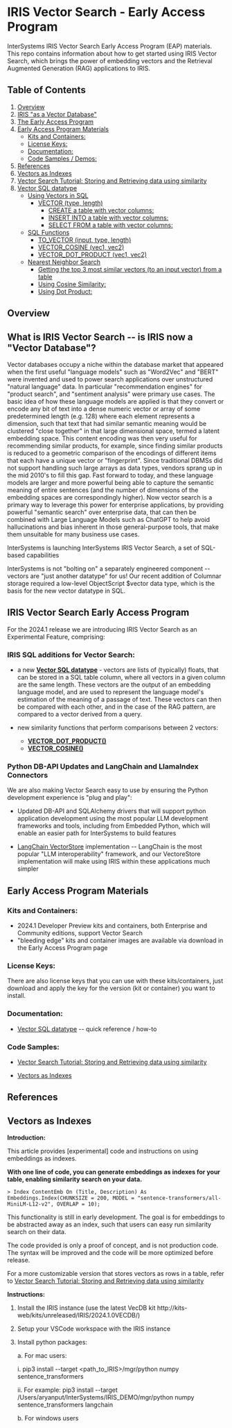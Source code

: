 # IRIS Vector Search - Early Access Program
InterSystems IRIS Vector Search Early Access Program (EAP) materials. This repo contains information about how to get started using IRIS Vector Search, which brings the power of embedding vectors and the Retrieval Augmented Generation (RAG) applications to IRIS.

## Table of Contents

1. [Overview](#overview)
2. [IRIS "as a Vector Database"](#iris-as-a-vector-database)  
3. [The Early Access Program](#the-early-access-program)
4. [Early Access Program Materials](#early-access-program-materials)
   - [Kits and Containers:](#kits-and-containers)
   - [License Keys:](#license-keys)
   - [Documentation:](#documentation)
   - [Code Samples / Demos:](#code-samples)
5. [References](#references)
6. [Vectors as Indexes](#vectors-as-indexes)
7. [Vector Search Tutorial: Storing and Retrieving data using similarity](#vector-search-tutorial-storing-and-retrieving-data-using-similarity)
8. [Vector SQL datatype](#vector-sql-datatype)
   - [Using Vectors in SQL](#using-vectors-in-sql)
     - [VECTOR (type, length)](#vector-type-length)
       - [CREATE a table with vector columns:](#create-a-table-with-vector-columns)
       - [INSERT INTO a table with vector columns:](#insert-into-a-table-with-vector-columns)  
       - [SELECT FROM a table with vector columns:](#select-from-a-table-with-vector-columns)
   - [SQL Functions](#sql-functions) 
     - [TO_VECTOR (input, type, length)](#to_vector-input-type-length)
     - [VECTOR_COSINE (vec1, vec2)](#vector_cosine-vec1-vec2)
     - [VECTOR_DOT_PRODUCT (vec1, vec2)](#vector_dot_product-vec1-vec2)
   - [Nearest Neighbor Search](#nearest-neighbor-search)
     - [Getting the top 3 most similar vectors (to an input vector) from a table](#getting-the-top-3-most-similar-vectors-to-an-input-vector-from-a-table)
     - [Using Cosine Similarity:](#using-cosine-similarity)
     - [Using Dot Product:](#using-dot-product)

## Overview

## What is IRIS Vector Search -- is IRIS now a "Vector Database"?  

Vector databases occupy a niche within the database market that appeared when the first useful "language models" such as "Word2Vec" and "BERT" were invented and used to power search applications over unstructured "natural language" data. In particular "recommendation engines" for "product search", and "sentiment analysis" were primary use cases. The basic idea of how these language models are applied is that they convert or encode any bit of text into a dense numeric vector or array of some predetermined length (e.g. 128) where each element represents a dimension, such that text that had similar semantic meaning would be clustered "close together" in that large dimensional space, termed a latent embedding space. This content encoding was then very useful for recommending similar products, for example, since finding similar products is reduced to a geometric comparison of the encodings of different items that each have a unique vector or "fingerprint". Since traditional DBMSs did not support handling such large arrays as data types, vendors sprang up in the mid 2010's to fill this gap. Fast forward to today, and these language models are larger and more powerful being able to capture the semantic meaning of entire sentences (and the number of dimensions of the embedding spaces are correspondingly higher). Now vector search is a primary way to leverage this power for enterprise applications, by providing powerful "semantic search" over enterprise data, that can then be combined with Large Language Models such as ChatGPT to help avoid hallucinations and bias inherent in those general-purpose tools, that make them unsuitable for many business use cases.

InterSystems is launching InterSystems IRIS Vector Search, a set of SQL-based capabilities 

InterSystems is not "bolting on" a separately engineered component -- vectors are "just another datatype" for us! Our recent addition of Columnar storage required a low-level ObjectScript $vector data type, which is the basis for the new vector datatype in SQL.

## IRIS Vector Search Early Access Program

For the 2024.1 release we are introducing IRIS Vector Search as an Experimental Feature, comprising:  

### IRIS SQL additions for Vector Search:
- a new **[Vector SQL datatype](#vector-sql-datatype)** - vectors are lists of (typically) floats, that can be stored in a SQL table column, where all vectors in a given column are the same length. These vectors are the output of an embedding language model, and are used to represent the language model's estimation of the meaning of a passage of text. These vectors can then be compared with each other, and in the case of the RAG pattern, are compared to a vector derived from a query.

- new similarity functions that perform comparisons between 2 vectors:
   - [**VECTOR_DOT_PRODUCT()**](#VectorasaSQLdatatype-VECTOR_DOT_PRODUCT)
   - [**VECTOR_COSINE()**](#VectorasaSQLdatatype-VECTOR_COSINE) 

### Python DB-API Updates and LangChain and LlamaIndex Connectors
We are also making Vector Search easy to use by ensuring the Python development experience is "plug and play":
- Updated DB-API and SQLAlchemy drivers that will support python application development using the most popular LLM development frameworks and tools, including from Embedded Python, which will enable an easier path for InterSystems to build features  

- [LangChain VectorStore](https://github.com/langchain-ai/langchain/blob/master/libs/core/langchain_core/vectorstores.py) implementation -- LangChain is the most popular "LLM interoperability" framework, and our VectoreStore implementation will make using IRIS within these applications much simpler  


## Early Access Program Materials  

### Kits and Containers: 
- 2024.1 Developer Preview kits and containers, both Enterprise and Community editions, support Vector Search
- "bleeding edge" kits and container images are available via download in the Early Access Program page

### License Keys:  

There are also license keys that you can use with these kits/containers, just download and apply the key for the version (kit or container) you want to install.   

### Documentation:  

- [Vector SQL datatype](#vector-sql-datatype) -- quick reference / how-to  

### Code Samples:  

- [Vector Search Tutorial: Storing and Retrieving data using similarity](#vector-search-tutorial-storing-and-retrieving-data-using-similarity)

- [Vectors as Indexes](#vectors-as-indexes)  

## References  

## Vectors as Indexes  

**Introduction:**  

This article provides [experimental] code and instructions on using embeddings as indexes.  

**With one line of code, you can generate embeddings as indexes for your table, enabling similarity search on your data.**

```
> Index ContentEmb On (Title, Description) As Embeddings.Index(CHUNKSIZE = 200, MODEL = "sentence-transformers/all-MiniLM-L12-v2", OVERLAP = 10);
```

This functionality is still in early development. The goal is for embeddings to be abstracted away as an index, such that users can easy run similarity search on their data.  

The code provided is only a proof of concept, and is not production code. The syntax will be improved and the code will be more optimized before release.   

For a more customizable version that stores vectors as rows in a table, refer to [Vector Search Tutorial: Storing and Retrieving data using similarity](#vector-search-tutorial-storing-and-retrieving-data-using-similarity)  

**Instructions:**  

1. Install the IRIS instance (use the latest VecDB kit http://kits-web/kits/unreleased/IRIS/2024.1.0VECDB/)  

2. Setup your VSCode workspace with the IRIS instance  

3. Install python packages:  

   a. For mac users:  

     i. pip3 install --target <path_to_IRIS>/mgr/python numpy sentence_transformers  

     ii. For example: pip3 install --target /Users/aryanput/InterSystems/IRIS_DEMO/mgr/python numpy sentence_transformers langchain

   b. For windows users
